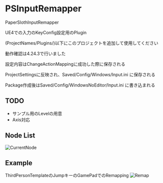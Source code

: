 # PSInputRemapper
PaperSlothInputRemapper

UE4での入力のKeyConfig設定用のPlugin

(ProjectNames/Plugins/)以下にこのプロジェクトを追加して使用してください

動作確認は4.24.3で行いました

設定内容はChangeActionMappingに成功した際に保存される

ProjectSettingsに反映され、Saved/Config/Windows/Input.ini に保存される

Package作成後はSaved/Config/WindowsNoEditor/Input.ini に書き込まれる



## TODO
- サンプル用のLevelの用意
- Axis対応

## Node List
![CurrentNode](https://user-images.githubusercontent.com/8968076/81571032-5cf6fc80-93dc-11ea-8979-8a7e82b272ad.png)

## Example
ThirdPersonTemplateのJumpキーのGamePadでのRemapping
![Remap](https://user-images.githubusercontent.com/8968076/81571247-a3e4f200-93dc-11ea-96e3-8bef57e54c3d.png)
